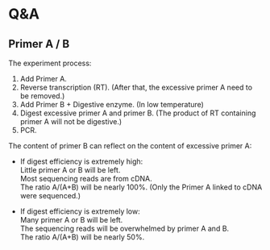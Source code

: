 # Q&A

## Primer A / B
The experiment process:
1. Add Primer A.
2. Reverse transcription (RT). (After that, the excessive primer A need to be removed.)
3. Add Primer B + Digestive enzyme. (In low temperature)
4. Digest excessive primer A and primer B. (The product of RT containing primer A will not be digestive.)
5. PCR.

The content of primer B can reflect on the content of excessive primer A:  
* If digest efficiency is extremely high:  
Little primer A or B will be left.  
Most sequencing reads are from cDNA.  
The ratio A/(A+B) will be nearly 100%. (Only the Primer A linked to cDNA were sequenced.)

* If digest efficiency is extremely low:  
Many primer A or B will be left.  
The sequencing reads will be overwhelmed by primer A and B.  
The ratio A/(A+B) will be nearly 50%.
